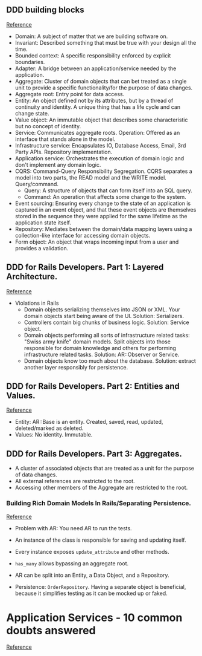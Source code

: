 ## DDD building blocks
[Reference](https://blog.lelonek.me/ddd-building-blocks-for-ruby-developers-cdc6c25a80d2)

- Domain: A subject of matter that we are building software on.
- Invariant: Described something that must be true with your design all the time.
- Bounded context: A specific responsibility enforced by explicit boundaries.
- Adapter: A bridge between an application/service needed by the application.
- Aggregate: Cluster of domain objects that can bet treated as a single unit to provide a specific functionality/for the purpose of data changes.
- Aggregate root: Entry point for data access.
- Entity: An object defined not by its attributes, but by a thread of continuity and identity. A unique thing that has a life cycle and can change state.
- Value object: An immutable object that describes some characteristic but no concept of identity.
- Service: Communicates aggregate roots. Operation: Offered as an interface that stands alone in the model.
- Infrastructure service: Encapsulates IO, Database Access, Email, 3rd Party APIs. Repository implementation.
- Application service: Orchestrates the execution of domain logic and don't implement any domain logic.
- CQRS: Command-Query Responsibility Segregation. CQRS separates a model into two parts, the READ model and the WRITE model. Query/command.
  - Query: A structure of objects that can form itself into an SQL query.
  - Command: An operation that affects some change to the system.
- Event sourcing: Ensuring every change to the state of an application is captured in an event object, and that these event objects are themselves stored in the sequence they were applied for the same lifetime as the application state itself.
- Repository: Mediates between the domain/data mapping layers using a collection-like interface for accessing domain objects.
- Form object: An object that wraps incoming input from a user and provides a validation.

## DDD for Rails Developers. Part 1: Layered Architecture.
[Reference](https://www.sitepoint.com/ddd-for-rails-developers-part-1-layered-architecture/)

- Violations in Rails
  - Domain objects serializing themselves into JSON or XML. Your domain objects start being aware of the UI. Solution: Serializers.
  - Controllers contain big chunks of business logic. Solution: Service object.
  - Domain objects performing all sorts of infrastructure related tasks: "Swiss army knife" domain models. Split objects into those responsible for domain knowledge and others for performing infrastructure related tasks. Solution: AR::Observer or Service.
  - Domain objects know too much about the database. Solution: extract another layer responsibly for persistence.

## DDD for Rails Developers. Part 2: Entities and Values.
[Reference](https://www.sitepoint.com/ddd-for-rails-developers-part-2-entities-and-values/)

- Entity: AR::Base is an entity. Created, saved, read, updated, deleted/marked as deleted.
- Values: No identity. Immutable.

## DDD for Rails Developers. Part 3: Aggregates.

- A cluster of associated objects that are treated as a unit for the purpose of data changes.
- All external references are restricted to the root.
- Accessing other members of the Aggregate are restricted to the root.

### Building Rich Domain Models In Rails/Separating Persistence.
[Reference](http://vsavkin.tumblr.com/post/41016739721/building-rich-domain-models-in-rails-separating)

- Problem with AR: You need AR to run the tests.
- An instance of the class is responsible for saving and updating itself.
- Every instance exposes `update_attribute` and other methods.
- `has_many` allows bypassing an aggregate root.

- AR can be split into an Entity, a Data Object, and a Repository.
- Persistence: `OrderRepository`. Having a separate object is beneficial, because it simplifies testing as it can be mocked up or faked.

# Application Services - 10 common doubts answered
[Reference](https://blog.arkency.com/application-service-ruby-rails-ddd/)

